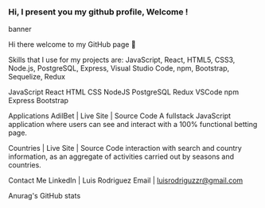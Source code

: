 ### Hi, I present you my github profile, Welcome !

<!--
**RealCharlex/RealCharlex** is a ✨ _special_ ✨ repository because its `README.md` (this file) appears on your GitHub profile.

Here are some ideas to get you started:

- 🔭 I’m currently working on ...
- 🌱 I’m currently learning ...
- 👯 I’m looking to collaborate on ...
- 🤔 I’m looking for help with ...
- 💬 Ask me about ...
- 📫 How to reach me: ...
- 😄 Pronouns: ...
- ⚡ Fun fact: ...
-->


banner

Hi there welcome to my GitHub page 👋

Skills that I use for my projects are:
JavaScript, React, HTML5, CSS3, Node.js, PostgreSQL, Express, Visual Studio Code, npm, Bootstrap, Sequelize, Redux

JavaScript React HTML CSS NodeJS PostgreSQL Redux VSCode npm Express Bootstrap

Applications
AdilBet | Live Site | Source Code
A fullstack JavaScript application where users can see and interact with a 100% functional betting page.

Countries | Live Site | Source Code
interaction with search and country information, as an aggregate of activities carried out by seasons and countries.

Contact Me
LinkedIn | Luis Rodriguez
Email      | luisrodriguzzr@gmail.com

Anurag's GitHub stats
